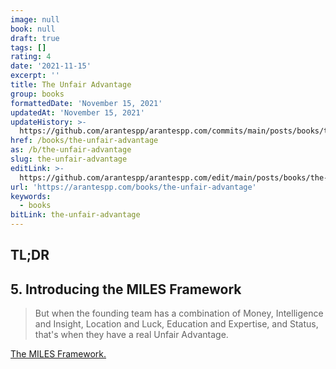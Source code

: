```yaml
---
image: null
book: null
draft: true
tags: []
rating: 4
date: '2021-11-15'
excerpt: ''
title: The Unfair Advantage
group: books
formattedDate: 'November 15, 2021'
updatedAt: 'November 15, 2021'
updateHistory: >-
  https://github.com/arantespp/arantespp.com/commits/main/posts/books/the-unfair-advantage.md
href: /books/the-unfair-advantage
as: /b/the-unfair-advantage
slug: the-unfair-advantage
editLink: >-
  https://github.com/arantespp/arantespp.com/edit/main/posts/books/the-unfair-advantage.md
url: 'https://arantespp.com/books/the-unfair-advantage'
keywords:
  - books
bitLink: the-unfair-advantage
---
```


## TL;DR

## 5. Introducing the MILES Framework

> But when the founding team has a combination of Money, Intelligence and Insight, Location and Luck, Education and Expertise, and Status, that's when they have a real Unfair Advantage.

[The MILES Framework.](/zettel/the-miles-framework)

